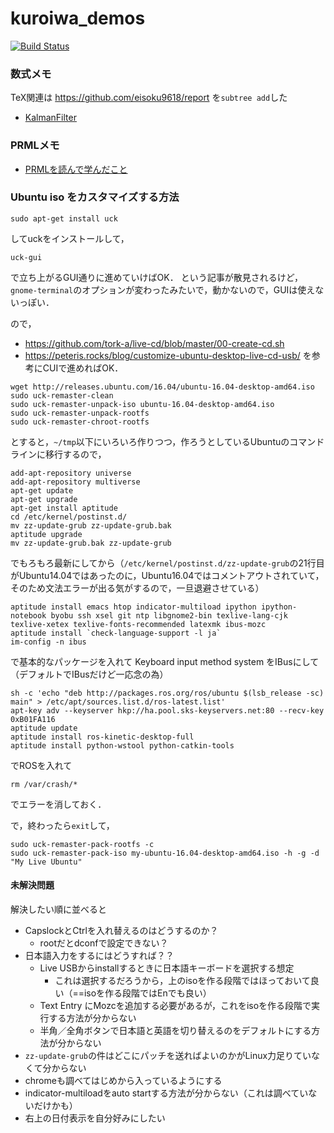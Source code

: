 # kuroiwa_demos

[![Build Status](https://travis-ci.org/eisoku9618/kuroiwa_demos.svg?branch=master)](https://travis-ci.org/eisoku9618/kuroiwa_demos)

### 数式メモ
TeX関連は https://github.com/eisoku9618/report を``subtree add``した
- [KalmanFilter](https://github.com/eisoku9618/kuroiwa_demos/blob/master/tex/KalmanFilter/kf.pdf)

### PRMLメモ
- [PRMLを読んで学んだこと](https://github.com/eisoku9618/kuroiwa_demos/blob/master/PRML/README.md)

### Ubuntu iso をカスタマイズする方法
```
sudo apt-get install uck
```
してuckをインストールして，
```
uck-gui
```
で立ち上がるGUI通りに進めていけばOK．
という記事が散見されるけど，``gnome-terminal``のオプションが変わったみたいで，動かないので，GUIは使えないっぽい．

ので，
- https://github.com/tork-a/live-cd/blob/master/00-create-cd.sh
- https://peteris.rocks/blog/customize-ubuntu-desktop-live-cd-usb/
を参考にCUIで進めればOK．

```
wget http://releases.ubuntu.com/16.04/ubuntu-16.04-desktop-amd64.iso
sudo uck-remaster-clean
sudo uck-remaster-unpack-iso ubuntu-16.04-desktop-amd64.iso
sudo uck-remaster-unpack-rootfs
sudo uck-remaster-chroot-rootfs
```
とすると，``~/tmp``以下にいろいろ作りつつ，作ろうとしているUbuntuのコマンドラインに移行するので，
```
add-apt-repository universe
add-apt-repository multiverse
apt-get update
apt-get upgrade
apt-get install aptitude
cd /etc/kernel/postinst.d/
mv zz-update-grub zz-update-grub.bak
aptitude upgrade
mv zz-update-grub.bak zz-update-grub
```
でもろもろ最新にしてから（``/etc/kernel/postinst.d/zz-update-grub``の21行目がUbuntu14.04ではあったのに，Ubuntu16.04ではコメントアウトされていて，そのため文法エラーが出る気がするので，一旦退避させている）
```
aptitude install emacs htop indicator-multiload ipython ipython-notebook byobu ssh xsel git ntp libgnome2-bin texlive-lang-cjk texlive-xetex texlive-fonts-recommended latexmk ibus-mozc
aptitude install `check-language-support -l ja`
im-config -n ibus
```
で基本的なパッケージを入れて Keyboard input method system をIBusにして（デフォルトでIBusだけど一応念の為）
```
sh -c 'echo "deb http://packages.ros.org/ros/ubuntu $(lsb_release -sc) main" > /etc/apt/sources.list.d/ros-latest.list'
apt-key adv --keyserver hkp://ha.pool.sks-keyservers.net:80 --recv-key 0xB01FA116
aptitude update
aptitude install ros-kinetic-desktop-full
aptitude install python-wstool python-catkin-tools
```
でROSを入れて
```
rm /var/crash/*
```
でエラーを消しておく．

で，終わったら``exit``して，
```
sudo uck-remaster-pack-rootfs -c
sudo uck-remaster-pack-iso my-ubuntu-16.04-desktop-amd64.iso -h -g -d "My Live Ubuntu"
```

#### 未解決問題
解決したい順に並べると
- CapslockとCtrlを入れ替えるのはどうするのか？
   - rootだとdconfで設定できない？
- 日本語入力をするにはどうすれば？？
   - Live USBからinstallするときに日本語キーボードを選択する想定
      - これは選択するだろうから，上のisoを作る段階ではほっておいて良い（==isoを作る段階ではEnでも良い）
   - Text Entry にMozcを追加する必要があるが，これをisoを作る段階で実行する方法が分からない
   - 半角／全角ボタンで日本語と英語を切り替えるのをデフォルトにする方法が分からない
- ``zz-update-grub``の件はどこにパッチを送ればよいのかがLinux力足りていなくて分からない
- chromeも調べてはじめから入っているようにする
- indicator-multiloadをauto startする方法が分からない（これは調べていないだけかも）
- 右上の日付表示を自分好みにしたい
